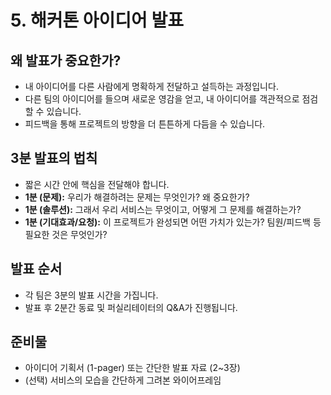 
# 5. 해커톤 아이디어 발표

## 왜 발표가 중요한가?
- 내 아이디어를 다른 사람에게 명확하게 전달하고 설득하는 과정입니다.
- 다른 팀의 아이디어를 들으며 새로운 영감을 얻고, 내 아이디어를 객관적으로 점검할 수 있습니다.
- 피드백을 통해 프로젝트의 방향을 더 튼튼하게 다듬을 수 있습니다.

## 3분 발표의 법칙
- 짧은 시간 안에 핵심을 전달해야 합니다.
- **1분 (문제):** 우리가 해결하려는 문제는 무엇인가? 왜 중요한가?
- **1분 (솔루션):** 그래서 우리 서비스는 무엇이고, 어떻게 그 문제를 해결하는가?
- **1분 (기대효과/요청):** 이 프로젝트가 완성되면 어떤 가치가 있는가? 팀원/피드백 등 필요한 것은 무엇인가?

## 발표 순서
- 각 팀은 3분의 발표 시간을 가집니다.
- 발표 후 2분간 동료 및 퍼실리테이터의 Q&A가 진행됩니다.

## 준비물
- 아이디어 기획서 (1-pager) 또는 간단한 발표 자료 (2~3장)
- (선택) 서비스의 모습을 간단하게 그려본 와이어프레임
